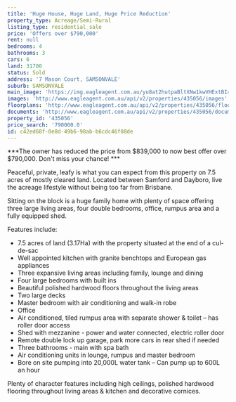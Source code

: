 ```yaml
---
title: 'Huge House, Huge Land, Huge Price Reduction'
property_type: Acreage/Semi-Rural
listing_type: residential_sale
price: 'Offers over $790,000'
rent: null
bedrooms: 4
bathrooms: 3
cars: 6
land: 31700
status: Sold
address: '7 Mason Court, SAMSONVALE'
suburb: SAMSONVALE
main_image: 'https://img.eagleagent.com.au/yu8at2hutpaBltXNw1kwVHExtBI=/1280x854/smart/https://s3-us-west-2.amazonaws.com/eagleagent-orig/images/6820042/107156624-image-M.jpg'
images: 'http://www.eagleagent.com.au/api/v2/properties/435056/images'
floorplans: 'http://www.eagleagent.com.au/api/v2/properties/435056/floorplans'
documents: 'http://www.eagleagent.com.au/api/v2/properties/435056/documents'
property_id: '435056'
price_search: '790000.0'
id: c42ed68f-0e8d-49b6-98ab-b6cdc46f08de
---
```

***The owner has reduced the price from $839,000 to now best offer over $790,000. Don't miss your chance! ***

Peaceful, private, leafy is what you can expect from this property on 7.5 acres of mostly cleared land. Located between Samford and Dayboro, live the acreage lifestyle without being too far from Brisbane.

Sitting on the block is a huge family home with plenty of space offering three large living areas, four double bedrooms, office, rumpus area and a fully equipped shed.

Features include:
*  7.5 acres of land (3.17Ha) with the property situated at the end of a cul-de-sac
*  Well appointed kitchen with granite benchtops and European gas appliances
*  Three expansive living areas including family, lounge and dining
*  Four large bedrooms with built ins
*  Beautiful polished hardwood floors throughout the living areas
*  Two large decks
*  Master bedroom with air conditioning and walk-in robe
*  Office
*  Air conditioned, tiled rumpus area with separate shower & toilet – has roller door access
*  Shed with mezzanine - power and water connected, electric roller door
*  Remote double lock up garage, park more cars in rear shed if needed
*  Three bathrooms - main with spa bath
*  Air conditioning units in lounge, rumpus and master bedroom
*  Bore on site pumping into 20,000L water tank – Can pump up to 600L an hour

Plenty of character features including high ceilings, polished hardwood flooring throughout living areas & kitchen and decorative cornices.